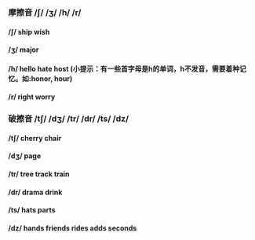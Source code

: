 ### 摩擦音 /ʃ/  /ʒ/  /h/  /r/
#### /ʃ/ ship wish
#### /ʒ/ major  
#### /h/ hello  hate host (小提示：有一些首字母是h的单词，h不发音，需要着种记忆。如:honor, hour)
#### /r/ right worry

### 破擦音 /tʃ/ /dʒ/ /tr/ /dr/ /ts/ /dz/
#### /tʃ/ cherry chair
#### /dʒ/ page
#### /tr/ tree track train
#### /dr/ drama drink
#### /ts/ hats parts
#### /dz/ hands friends rides adds seconds